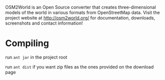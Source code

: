 OSM2World is an Open Source converter that creates three-dimensional models of the world in various formats from OpenStreetMap data. Visit the project website at http://osm2world.org/ for documentation, downloads, screenshots and contact information!

# Compiling

run `ant jar` in the project root

run `ant dist` if you want zip files as the ones provided on the download page

